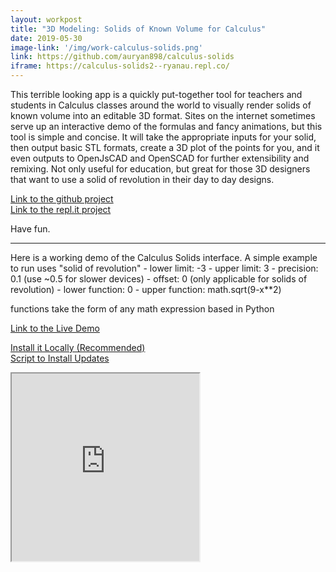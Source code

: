 ```yaml
---
layout: workpost
title: "3D Modeling: Solids of Known Volume for Calculus"
date: 2019-05-30
image-link: '/img/work-calculus-solids.png'
link: https://github.com/auryan898/calculus-solids
iframe: https://calculus-solids2--ryanau.repl.co/
---
```


This terrible looking app is a quickly put-together tool for teachers and students in Calculus classes around the world to visually render solids of known volume into an editable 3D format.  Sites on the internet sometimes serve up an interactive demo of the formulas and fancy animations, but this tool is simple and concise.  It will take the appropriate inputs for your solid, then output basic STL formats, create a 3D plot of the points for you, and it even outputs to OpenJsCAD and OpenSCAD for further extensibility and remixing.  Not only useful for education, but great for those 3D designers that want to use a solid of revolution in their day to day designs.

[Link to the github project](https://github.com/auryan898/calculus-solids)  
[Link to the repl.it project](https://repl.it/@RyanAu/Calculus-Solids2)  

Have fun.


<hr>
Here is a working demo of the Calculus Solids interface.  
A simple example to run uses "solid of revolution"
- lower limit: -3
- upper limit: 3
- precision: 0.1 (use ~0.5 for slower devices)
- offset: 0 (only applicable for solids of revolution)
- lower function: 0
- upper function: math.sqrt(9-x**2)

functions take the form of any math expression based in Python

[Link to the Live Demo](https://calculus-solids2--ryanau.repl.co/)  

<a href="https://raw.githubusercontent.com/auryan898/calculus-solids/master/runserver.py" download="Calculus Solids.py">Install it Locally  (Recommended)</a>  
<a href="https://raw.githubusercontent.com/auryan898/calculus-solids/master/updateserver.py" download="Calculus Solids (Upgrade).py">Script to Install Updates</a>

<iframe src="https://calculus-solids2--ryanau.repl.co/"></iframe>




<style>
section {
    float:left;
}
iframe {
    width:inherit;
    height:300px;
    overflow-y: scroll;
}
</style>
